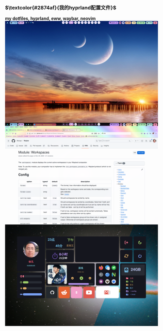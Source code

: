 ### $\textcolor{#2874af}{我的hyprland配置文件}$

**my dotfiles, hyprland, eww, waybar, neovim**
<img align="center" src="previews/screenshot_2024-02-03_16:50:43.png">
<img align="center" src="previews/screenshot_2024-02-04_02:09:08.png">
<img align="center" src="previews/screenshot_2024-02-02_23:45:26.png">
